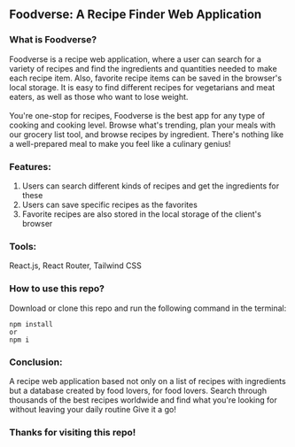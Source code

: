 ## Foodverse: A Recipe Finder Web Application

### What is Foodverse?

Foodverse is a recipe web application, where a user can search for a variety of recipes and find the ingredients and quantities needed to make each recipe item. Also, favorite recipe items can be saved in the browser's local storage. It is easy to find different recipes for vegetarians and meat eaters, as well as those who want to lose weight.
<br/>
<br/>
You're one-stop for recipes, Foodverse is the best app for any type of cooking and cooking level. Browse what's trending, plan your meals with our grocery list tool, and browse recipes by ingredient. There's nothing like a well-prepared meal to make you feel like a culinary genius!

### Features:

1.  Users can search different kinds of recipes and get the ingredients for these
2.  Users can save specific recipes as the favorites
3.  Favorite recipes are also stored in the local storage of the client's browser



### Tools:

React.js, React Router, Tailwind CSS

### How to use this repo?

Download or clone this repo and run the following command in the terminal:

```
npm install
or
npm i
```

### Conclusion:

A recipe web application based not only on a list of recipes with ingredients but a database created by food lovers, for food lovers. Search through thousands of the best recipes worldwide and find what you're looking for without leaving your daily routine Give it a go!

### Thanks for visiting this repo!
